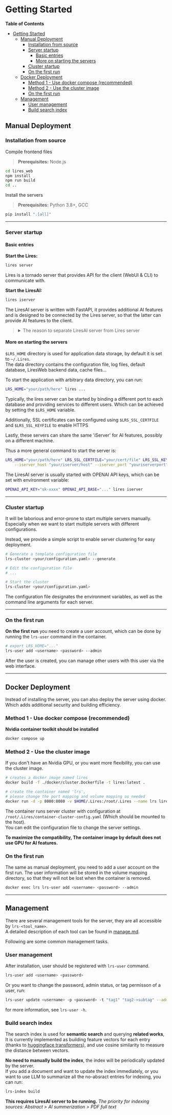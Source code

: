 # Getting Started

<!-- START doctoc generated TOC please keep comment here to allow auto update -->
<!-- DON'T EDIT THIS SECTION, INSTEAD RE-RUN doctoc TO UPDATE -->
**Table of Contents**

- [Getting Started](#getting-started)
  - [Manual Deployment](#manual-deployment)
    - [Installation from source](#installation-from-source)
    - [Server startup](#server-startup)
      - [Basic entries](#basic-entries)
      - [More on starting the servers](#more-on-starting-the-servers)
    - [Cluster startup](#cluster-startup)
    - [On the first run](#on-the-first-run)
  - [Docker Deployment](#docker-deployment)
    - [Method 1 - Use docker compose (recommended)](#method-1---use-docker-compose-recommended)
    - [Method 2 - Use the cluster image](#method-2---use-the-cluster-image)
    - [On the first run](#on-the-first-run-1)
  - [Management](#management)
    - [User management](#user-management)
    - [Build search index](#build-search-index)

<!-- END doctoc generated TOC please keep comment here to allow auto update -->


## Manual Deployment

### Installation from source
Compile frontend files
> **Prerequisites:**  Node.js
```bash
cd lires_web
npm install
npm run build
cd ..
```
Install the servers
> **Prerequisites:**  Python 3.8+, GCC
```bash
pip install ".[all]"
```
---
### Server startup

#### Basic entries
**Start the Lires:**
```bash
lires server
```
Lires is a tornado server that provides API for the client (WebUI & CLI) to communicate with.

**Start the LiresAI:**
```bash
lires iserver
```
The LiresAI server is written with FastAPI, it provides additional AI features and is designed to be connected by the Lires server, so that the latter can provide AI features to the client.  

> <details> 
> <summary>The reason to separate LiresAI server from Lires server</summary>  
> - AI features may require more resources, so that the iserver can be deployed on a more powerful machine. If the user does not need AI features, there is no need to start the iserver and install the heavy AI dependencies.  <br>
> - Allocating resources to the iserver and Lires server separately can be more flexible. For example, the iserver may need more GPU memory, we can launch multiple Lires servers pointing to different `$LRS_HOME`, while sharing the same iserver. <br>
> -  It is also possible that the iserver needs a proxy to access the internet, while the Lires server does not.   
</details>

#### More on starting the servers
`$LRS_HOME` directory is used for application data storage, by default it is set to `~/.Lires`.  
The data directory contains the configuration file, log files, default database, LiresWeb backend data, cache files...  

To start the application with arbitrary data directory, you can run: 
```bash
LRS_HOME="your/path/here" lires ...
```
Typically, the lires server can be started by binding a different port to each database and providing services to different users. Which can be achieved by setting the `$LRS_HOME` variable.  

Additionally, SSL certificates can be configured using `$LRS_SSL_CERTFILE` and `$LRS_SSL_KEYFILE` to enable HTTPS 

Lastly, these servers can share the same 'iServer' for AI features, possibly on a different machine.  

Thus a more general command to start the server is:
```sh
LRS_HOME="your/path/here" LRS_SSL_CERTFILE="your/cert/file" LRS_SSL_KEYFILE="your/key/file" lires server \
    --iserver_host "your/iserver/host" --iserver_port "youriserverport" --port "yourport"
```

The LiresAI server is usually started with OPENAI API keys, which can be set with environment variable:
```sh
OPENAI_API_KEY="sk-xxxx" OPENAI_API_BASE="..." lires iserver
```

---

### Cluster startup
It will be laborious and error-prone to start multiple servers manually.  
Especially when we want to start multiple servers with different configurations.  

Instead, we provide a simple script to enable server clustering for easy deployment.  
```sh
# Generate a template configuration file
lrs-cluster <your/configuration.yaml> --generate

# Edit the configuration file
# ...

# Start the cluster
lrs-cluster <your/configuration.yaml>
```
The configuration file designates the environment variables, as well as the command line arguments for each server.

---

### On the first run
**On the first run** you need to create a user account, which can be done by running the `lrs-user` command in the container.
```sh
# export LRS_HOME="..."
lrs-user add <username> <password> --admin
```
After the user is created, you can manage other users with this user via the web interface.

---
## Docker Deployment
Instead of installing the server, you can also deploy the server using docker.  
Which adds additional security and building efficiency.  

### Method 1 - Use docker compose (recommended)
**Nvidia container toolkit should be installed**
```sh
docker compose up
```

### Method 2 - Use the cluster image
If you don't have an Nvidia GPU, or you want more flexibility, you can use the cluster image.
```sh
# creates a docker image named lires
docker build -f ./docker/cluster.Dockerfile -t lires:latest .

# create the container named 'lrs', 
# please change the port mapping and volume mapping as needed
docker run -d -p 8080:8080 -v $HOME/.Lires:/root/.Lires --name lrs lires:latest
```

The container runs server cluster with configuration at `/root/.Lires/container-cluster-config.yaml` (Which should be mounted to the host).  
You can edit the configuration file to change the server settings.

**To maximize the compatibility, The container image by default does not use GPU for AI features.**  

### On the first run
The same as manual deployment, you need to add a user account on the first run. 
The user information will be stored in the volume mapping directory, so that they will not be lost when the container is removed.
```sh
docker exec lrs lrs-user add <username> <password> --admin
```

---

## Management
There are several management tools for the server, they are all accessible by `lrs-<tool_name>`.  
A detailed description of each tool can be found in [manage.md](./manage.md).

Following are some common management tasks.
### User management
After installation, user should be registered with `lrs-user` command.
```sh
lrs-user add <username> <password>
```
Or you want to change the password, admin status, or tag permisson of a user, run:
```sh
lrs-user update <username> -p <password> -t "tag1" "tag2->subtag" --admin true
```
for more information, see `lrs-user -h`.  

### Build search index
The search index is used for **semantic search** and querying **related works**,
It is currently implemented as building feature vectors for each entry (thanks to [huggingface transformers](https://huggingface.co/docs/transformers/index)), 
and use cosine similarity to measure the distance between vectors.

**No need to manually build the index**, the index will be periodically updated by the server.   
If you add a document and want to update the index immediately, or you want to use LLM to summarize all the no-absract entries for indexing, you can run:
```sh
lrs-index build
```
**This requires LiresAI server to be running.**
*The priority for indexing sources: Abstract > AI summerization > PDF full text*
